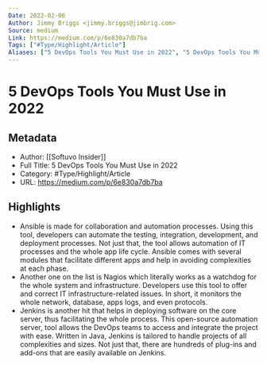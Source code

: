 ```yaml
---
Date: 2022-02-06
Author: Jimmy Briggs <jimmy.briggs@jimbrig.com>
Source: medium
Link: https://medium.com/p/6e830a7db7ba
Tags: ["#Type/Highlight/Article"]
Aliases: ["5 DevOps Tools You Must Use in 2022", "5 DevOps Tools You Must Use in 2022"]
---
```

# 5 DevOps Tools You Must Use in 2022

## Metadata
- Author: [[Softuvo Insider]]
- Full Title: 5 DevOps Tools You Must Use in 2022
- Category: #Type/Highlight/Article
- URL: https://medium.com/p/6e830a7db7ba

## Highlights
- Ansible is made for collaboration and automation processes. Using this tool, developers can automate the testing, integration, development, and deployment processes. Not just that, the tool allows automation of IT processes and the whole app life cycle. Ansible comes with several modules that facilitate different apps and help in avoiding complexities at each phase.
- Another one on the list is Nagios which literally works as a watchdog for the whole system and infrastructure. Developers use this tool to offer and correct IT infrastructure-related issues. In short, it monitors the whole network, database, apps logs, and even protocols.
- Jenkins is another hit that helps in deploying software on the core server, thus facilitating the whole process. This open-source automation server, tool allows the DevOps teams to access and integrate the project with ease. Written in Java, Jenkins is tailored to handle projects of all complexities and sizes. Not just that, there are hundreds of plug-ins and add-ons that are easily available on Jenkins.
